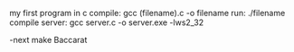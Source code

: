 my first program in c
compile: gcc (filename).c -o filename
run: ./filename
compile server: gcc server.c -o server.exe -lws2_32

-next make Baccarat
